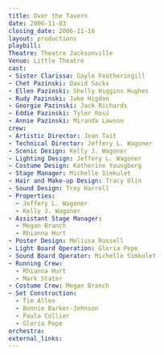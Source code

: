 ```yaml
---
title: Over the Tavern
date: 2006-11-03
closing_date: 2006-11-16
layout: productions
playbill:
Theatre: Theatre Jacksonville
Venue: Little Theatre
cast:
- Sister Clarissa: Gayle Featheringill
- Chet Pazinski: David Sacks
- Ellen Pazinski: Shelly Higgins Hughes
- Rudy Pazinski: Jake Higdon
- Georgie Pazinski: Jack Richards
- Eddie Pazinski: Tyler Ross
- Annie Pazinski: Miranda Lawson
crew:
- Artistic Director: Jean Tait
- Technical Director: Jeffery L. Wagoner
- Scenic Design: Kelly J. Wagoner
- Lighting Design: Jeffery L. Wagoner
- Costume Design: Katherine Youngberg
- Stage Manager: Michelle Simkulet
- Hair and Make-up Design: Tracy Olin
- Sound Design: Trey Harrell
- Properties:
  - Jeffery L. Wagoner
  - Kelly J. Wagoner
- Assistant Stage Manager:
  - Megan Branch
  - Rhianna Hurt
- Poster Design: Melissa Russell
- Light Board Operation: Gloria Pepe
- Sound Board Operator: Michelle Simkulet
- Running Crew:
  - Rhianna Hurt
  - Mark Stater
- Costume Crew: Megan Branch
- Set Construction:
  - Tim Allen
  - Bonnie Barker-Johnson
  - Paula Collier
  - Gloria Pepe
orchestra:
external_links:
---
```

